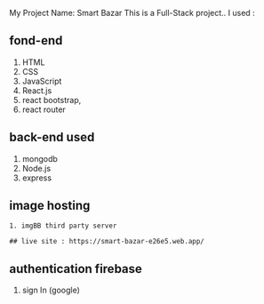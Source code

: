 My Project Name: Smart Bazar
This is a Full-Stack project..
I used :
 ## fond-end
  1. HTML
  2. CSS
  3. JavaScript
  4. React.js
  5. react bootstrap,
  6. react router

  ## back-end used
   1. mongodb
   2. Node.js
   3. express

   ## image hosting
    1. imgBB third party server

    ## live site : https://smart-bazar-e26e5.web.app/
   
  ## authentication firebase
   1. sign In (google)
    
